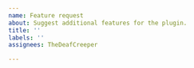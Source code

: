 ```yaml
---
name: Feature request
about: Suggest additional features for the plugin.
title: ''
labels: ''
assignees: TheDeafCreeper

---
```



